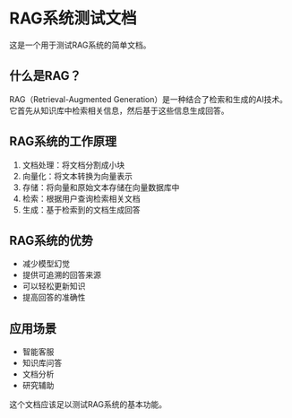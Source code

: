 # RAG系统测试文档

这是一个用于测试RAG系统的简单文档。

## 什么是RAG？

RAG（Retrieval-Augmented Generation）是一种结合了检索和生成的AI技术。它首先从知识库中检索相关信息，然后基于这些信息生成回答。

## RAG系统的工作原理

1. 文档处理：将文档分割成小块
2. 向量化：将文本转换为向量表示
3. 存储：将向量和原始文本存储在向量数据库中
4. 检索：根据用户查询检索相关文档
5. 生成：基于检索到的文档生成回答

## RAG系统的优势

- 减少模型幻觉
- 提供可追溯的回答来源
- 可以轻松更新知识
- 提高回答的准确性

## 应用场景

- 智能客服
- 知识库问答
- 文档分析
- 研究辅助

这个文档应该足以测试RAG系统的基本功能。